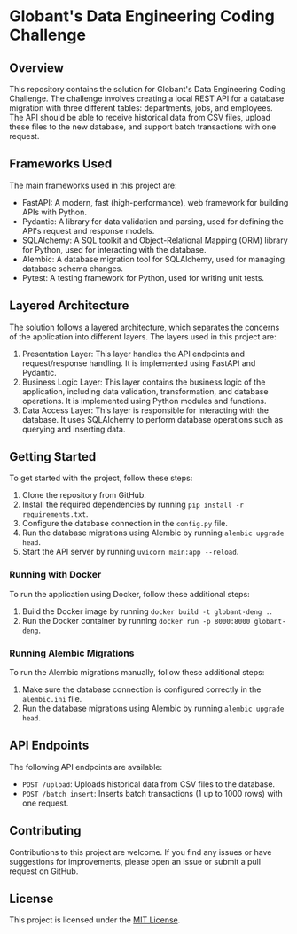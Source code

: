 # Globant's Data Engineering Coding Challenge

## Overview

This repository contains the solution for Globant's Data Engineering Coding Challenge. The challenge involves creating a local REST API for a database migration with three different tables: departments, jobs, and employees. The API should be able to receive historical data from CSV files, upload these files to the new database, and support batch transactions with one request.

## Frameworks Used

The main frameworks used in this project are:

- FastAPI: A modern, fast (high-performance), web framework for building APIs with Python.
- Pydantic: A library for data validation and parsing, used for defining the API's request and response models.
- SQLAlchemy: A SQL toolkit and Object-Relational Mapping (ORM) library for Python, used for interacting with the database.
- Alembic: A database migration tool for SQLAlchemy, used for managing database schema changes.
- Pytest: A testing framework for Python, used for writing unit tests.

## Layered Architecture

The solution follows a layered architecture, which separates the concerns of the application into different layers. The layers used in this project are:

1. Presentation Layer: This layer handles the API endpoints and request/response handling. It is implemented using FastAPI and Pydantic.
2. Business Logic Layer: This layer contains the business logic of the application, including data validation, transformation, and database operations. It is implemented using Python modules and functions.
3. Data Access Layer: This layer is responsible for interacting with the database. It uses SQLAlchemy to perform database operations such as querying and inserting data.

## Getting Started

To get started with the project, follow these steps:

1. Clone the repository from GitHub.
2. Install the required dependencies by running `pip install -r requirements.txt`.
3. Configure the database connection in the `config.py` file.
4. Run the database migrations using Alembic by running `alembic upgrade head`.
5. Start the API server by running `uvicorn main:app --reload`.

### Running with Docker

To run the application using Docker, follow these additional steps:

1. Build the Docker image by running `docker build -t globant-deng .`.
2. Run the Docker container by running `docker run -p 8000:8000 globant-deng`.

### Running Alembic Migrations

To run the Alembic migrations manually, follow these additional steps:

1. Make sure the database connection is configured correctly in the `alembic.ini` file.
2. Run the database migrations using Alembic by running `alembic upgrade head`.

## API Endpoints

The following API endpoints are available:

- `POST /upload`: Uploads historical data from CSV files to the database.
- `POST /batch_insert`: Inserts batch transactions (1 up to 1000 rows) with one request.

## Contributing

Contributions to this project are welcome. If you find any issues or have suggestions for improvements, please open an issue or submit a pull request on GitHub.

## License

This project is licensed under the [MIT License](LICENSE).
